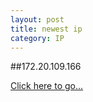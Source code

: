 ```yaml
---
layout: post
title: newest ip
category: IP
---
```


##172.20.109.166

[Click here to go...](http://172.20.109.166/)
